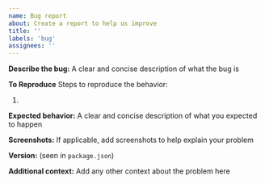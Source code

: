 ```yaml
---
name: Bug report
about: Create a report to help us improve
title: ''
labels: 'bug'
assignees: ''
---
```


**Describe the bug:**
A clear and concise description of what the bug is

**To Reproduce**
Steps to reproduce the behavior:

1.

**Expected behavior:**
A clear and concise description of what you expected to happen

**Screenshots:**
If applicable, add screenshots to help explain your problem

**Version:** (seen in `package.json`)


**Additional context:**
Add any other context about the problem here
